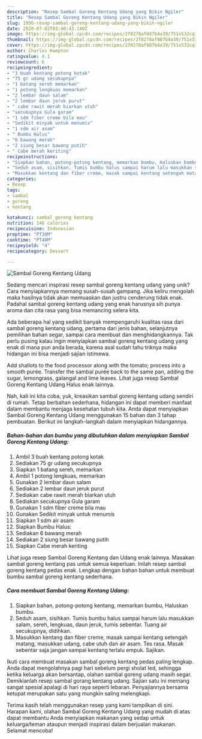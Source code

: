 ```yaml
---
description: "Resep Sambal Goreng Kentang Udang yang Bikin Ngiler"
title: "Resep Sambal Goreng Kentang Udang yang Bikin Ngiler"
slug: 1956-resep-sambal-goreng-kentang-udang-yang-bikin-ngiler
date: 2020-07-02T03:40:43.140Z
image: https://img-global.cpcdn.com/recipes/2f8278af887b4a39/751x532cq70/sambal-goreng-kentang-udang-foto-resep-utama.jpg
thumbnail: https://img-global.cpcdn.com/recipes/2f8278af887b4a39/751x532cq70/sambal-goreng-kentang-udang-foto-resep-utama.jpg
cover: https://img-global.cpcdn.com/recipes/2f8278af887b4a39/751x532cq70/sambal-goreng-kentang-udang-foto-resep-utama.jpg
author: Charles Hampton
ratingvalue: 4.1
reviewcount: 6
recipeingredient:
- "3 buah kentang potong kotak"
- "75 gr udang secukupnya"
- "1 batang sereh memarkan"
- "1 potong lengkuas memarkan"
- "2 lembar daun salam"
- "2 lembar daun jeruk purut"
- " cabe rawit merah biarkan utuh"
- "secukupnya Gula garam"
- "1 sdm fiber creme bila mau"
- "Sedikit minyak untuk menumis"
- "1 sdm air asam"
- " Bumbu Halus"
- "6 bawang merah"
- "2 siung besar bawang putih"
- " Cabe merah keriting"
recipeinstructions:
- "Siapkan bahan, potong-potong kentang, memarkan bumbu, Haluskan bumbu."
- "Seduh asam, sisihkan. Tumis bumbu halus sampai harum lalu masukkan salam, sereh, lengkuas, daun jeruk, tumis sebentar. Tuang air secukupnya, didihkan."
- "Masukkan kentang dan fiber creme, masak sampai kentang setengah matang, masukkan udang, cabe utuh dan air asam. Tes rasa. Masak sebentar saja jangan sampai kentang terlalu empuk. Sajikan."
categories:
- Resep
tags:
- sambal
- goreng
- kentang

katakunci: sambal goreng kentang 
nutrition: 146 calories
recipecuisine: Indonesian
preptime: "PT38M"
cooktime: "PT48M"
recipeyield: "4"
recipecategory: Dessert

---
```



![Sambal Goreng Kentang Udang](https://img-global.cpcdn.com/recipes/2f8278af887b4a39/751x532cq70/sambal-goreng-kentang-udang-foto-resep-utama.jpg)

Sedang mencari inspirasi resep sambal goreng kentang udang yang unik? Cara menyiapkannya memang susah-susah gampang. Jika keliru mengolah maka hasilnya tidak akan memuaskan dan justru cenderung tidak enak. Padahal sambal goreng kentang udang yang enak harusnya sih punya aroma dan cita rasa yang bisa memancing selera kita.

Ada beberapa hal yang sedikit banyak mempengaruhi kualitas rasa dari sambal goreng kentang udang, pertama dari jenis bahan, selanjutnya pemilihan bahan segar, sampai cara membuat dan menghidangkannya. Tak perlu pusing kalau ingin menyiapkan sambal goreng kentang udang yang enak di mana pun anda berada, karena asal sudah tahu triknya maka hidangan ini bisa menjadi sajian istimewa.

Add shallots to the food processor along with the tomato; process into a smooth purée. Transfer the sambal purée back to the same pan, adding the sugar, lemongrass, galangal and lime leaves. Lihat juga resep Sambal Goreng Kentang Udang Halus enak lainnya.


Nah, kali ini kita coba, yuk, kreasikan sambal goreng kentang udang sendiri di rumah. Tetap berbahan sederhana, hidangan ini dapat memberi manfaat dalam membantu menjaga kesehatan tubuh kita. Anda dapat menyiapkan Sambal Goreng Kentang Udang menggunakan 15 bahan dan 3 tahap pembuatan. Berikut ini langkah-langkah dalam menyiapkan hidangannya.

<!--inarticleads1-->

##### Bahan-bahan dan bumbu yang dibutuhkan dalam menyiapkan Sambal Goreng Kentang Udang:

1. Ambil 3 buah kentang potong kotak
1. Sediakan 75 gr udang secukupnya
1. Siapkan 1 batang sereh, memarkan
1. Ambil 1 potong lengkuas, memarkan
1. Gunakan 2 lembar daun salam
1. Sediakan 2 lembar daun jeruk purut
1. Sediakan  cabe rawit merah biarkan utuh
1. Sediakan secukupnya Gula garam
1. Gunakan 1 sdm fiber creme bila mau
1. Gunakan Sedikit minyak untuk menumis
1. Siapkan 1 sdm air asam
1. Siapkan  Bumbu Halus:
1. Sediakan 6 bawang merah
1. Sediakan 2 siung besar bawang putih
1. Siapkan  Cabe merah keriting


Lihat juga resep Sambal Goreng Kentang dan Udang enak lainnya. Masakan sambal goreng kentang pas untuk semua keperluan. Inilah resep sambal goreng kentang pedas enak. Lengkap dengan bahan bahan untuk membuat bumbu sambal goreng kentang sederhana. 

<!--inarticleads2-->

##### Cara membuat Sambal Goreng Kentang Udang:

1. Siapkan bahan, potong-potong kentang, memarkan bumbu, Haluskan bumbu.
1. Seduh asam, sisihkan. Tumis bumbu halus sampai harum lalu masukkan salam, sereh, lengkuas, daun jeruk, tumis sebentar. Tuang air secukupnya, didihkan.
1. Masukkan kentang dan fiber creme, masak sampai kentang setengah matang, masukkan udang, cabe utuh dan air asam. Tes rasa. Masak sebentar saja jangan sampai kentang terlalu empuk. Sajikan.


Ikuti cara membuat masakan sambal goreng kentang pedas paling lengkap. Anda dapat mengolahnya pagi hari sebelum pergi sholat Ied, sehingga ketika keluarga akan bersantap, olahan sambal goreng udang masih segar. Demikianlah resep sambal gorang kentang udang. Sajian satu ini memang sangat spesial apalagi di hari raya seperti lebaran. Penyajiannya bersama ketupat merupakan satu yang mungkin saling melengkapi. 

Terima kasih telah menggunakan resep yang kami tampilkan di sini. Harapan kami, olahan Sambal Goreng Kentang Udang yang mudah di atas dapat membantu Anda menyiapkan makanan yang sedap untuk keluarga/teman ataupun menjadi inspirasi dalam berjualan makanan. Selamat mencoba!
